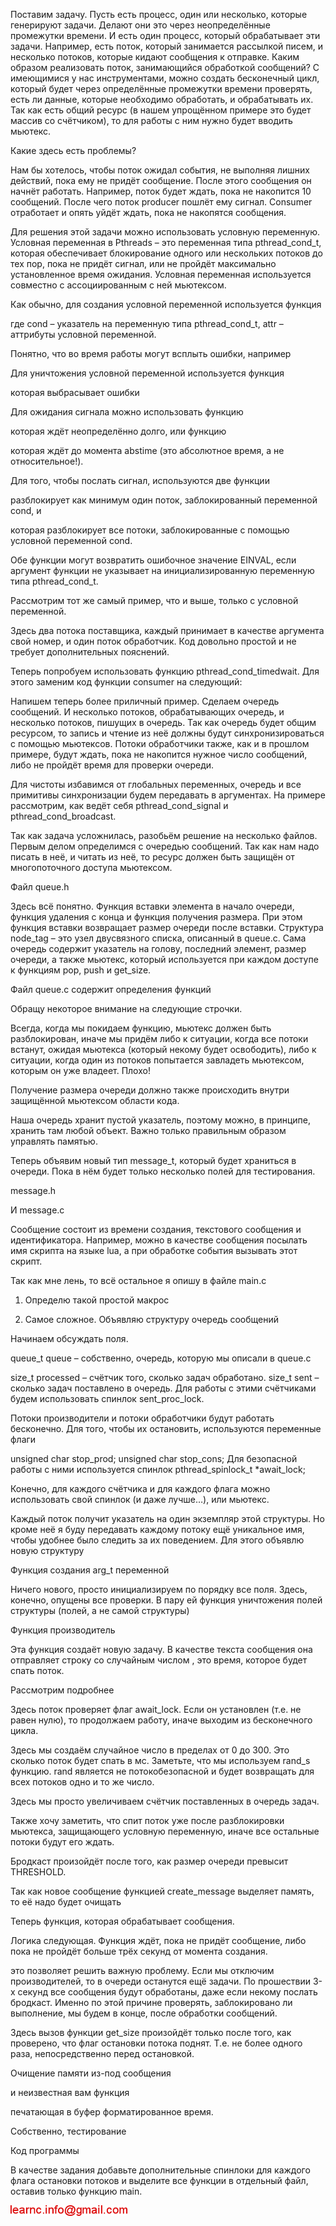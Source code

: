 Поставим задачу. Пусть есть процесс, один или несколько, которые генерируют задачи. Делают они это через неопределённые промежутки времени. И есть один процесс, который обрабатывает эти задачи. Например, есть поток, который занимается рассылкой писем, и несколько потоков, которые кидают сообщения к отправке.
Каким образом реализовать поток, занимающийся обработкой сообщений? С имеющимися у нас инструментами, можно создать бесконечный цикл, который будет через определённые промежутки времени проверять, есть ли данные, которые необходимо обработать, и обрабатывать их. Так как есть общий ресурс (в нашем упрощённом примере это будет массив со счётчиком), то для работы с ним нужно будет вводить мьютекс.



Какие здесь есть проблемы?

Нам бы хотелось, чтобы поток ожидал события, не выполняя лишних действий, пока ему не придёт сообщение. После этого сообщения он начнёт 
работать. Например, поток будет ждать, пока не накопится 10 сообщений. После чего поток producer пошлёт ему сигнал. Consumer 
отработает и опять уйдёт ждать, пока не накопятся сообщения.

Для решения этой задачи можно использовать условную переменную. Условная переменная в Pthreads – это переменная типа pthread_cond_t, 
которая обеспечивает блокирование одного или нескольких потоков до тех пор, пока не придёт сигнал, или не пройдёт максимально 
установленное время ожидания. Условная переменная используется совместно с ассоциированным с ней мьютексом.

Как обычно, для создания условной переменной используется функция

где cond – указатель на переменную типа pthread_cond_t, attr – аттрибуты условной переменной.

Понятно, что во время работы могут всплыть ошибки, например

Для уничтожения условной переменной используется функция

которая выбрасывает ошибки

Для ожидания сигнала можно использовать функцию

которая ждёт неопределённо долго, или функцию

которая ждёт до момента abstime (это абсолютное время, а не относительное!).

Для того, чтобы послать сигнал, используются две функции

разблокирует как минимум один поток, заблокированный переменной cond, и

которая разблокирует все потоки, заблокированные с помощью условной переменной cond.

Обе функции могут возвратить ошибочное значение EINVAL, если аргумент функции не указывает на инициализированную переменную типа pthread_cond_t.

Рассмотрим тот же самый пример, что и выше, только с условной переменной.

Здесь два потока поставщика, каждый принимает в качестве аргумента свой номер, и один поток обработчик. Код довольно простой и не требует дополнительных пояснений.

Теперь попробуем использовать функцию pthread_cond_timedwait. Для этого заменим код функции consumer на следующий:

Напишем теперь более приличный пример. Сделаем очередь сообщений. И несколько потоков, обрабатывающих очередь, и 
несколько потоков, пишущих в очередь. Так как очередь будет общим ресурсом, то запись и чтение из неё должны будут 
синхронизироваться с помощью мьютексов. Потоки обработчики также, как и в прошлом примере, будут ждать, 
пока не накопится нужное число сообщений, либо не пройдёт время для проверки очереди.

Для чистоты избавимся от глобальных переменных, очередь и все примитивы синхронизации будем передавать в аргументах. На примере рассмотрим, как ведёт себя pthread_cond_signal и pthread_cond_broadcast.

Так как задача усложнилась, разобьём решение на несколько файлов. Первым делом определимся с очередью сообщений. Так как нам надо писать в неё, и читать из неё, то ресурс должен быть защищён от многопоточного доступа мьютексом.

Файл queue.h

Здесь всё понятно. Функция вставки элемента в начало очереди, функция удаления с конца и функция 
получения размера. При этом функция вставки возвращает размер очереди после вставки. 
Структура node_tag – это узел двусвязного списка, описанный в queue.c. Сама очередь содержит указатель на голову, последний элемент, 
размер очереди, а также мьютекс, который используется при каждом доступе к функциям pop, push и get_size.

Файл queue.c содержит определения функций

Обращу некоторое внимание на следующие строчки.



Всегда, когда мы покидаем функцию, мьютекс должен быть разблокирован, иначе мы придём либо 
к ситуации, когда все потоки встанут, ожидая мьютекса (который некому будет освободить), либо к ситуации, когда один из потоков попытается завладеть мьютексом, которым он уже владеет. Плохо!

Получение размера очереди должно также происходить внутри защищённой мьютексом области кода.

Наша очередь хранит пустой указатель, поэтому можно, в принципе, хранить там любой объект. Важно только правильным образом управлять памятью.

Теперь объявим новый тип message_t, который будет храниться в очереди. Пока в нём будет только несколько полей для тестирования.

message.h

И message.c

Сообщение состоит из времени создания, текстового сообщения и идентификатора. Например, можно в качестве сообщения посылать имя скрипта на языке lua, а при обработке события вызывать этот скрипт.

Так как мне лень, то всё остальное я опишу в файле main.c

1. Определю такой простой макрос

2. Самое сложное. Объявляю структуру очередь сообщений

Начинаем обсуждать поля.

queue_t queue – собственно, очередь, которую мы описали в queue.c

size_t processed – счётчик того, сколько задач обработано. 
size_t sent – сколько задач поставлено в очередь. Для работы с этими 
счётчиками будем использовать спинлок sent_proc_lock.

Потоки производители и потоки обработчики будут работать бесконечно. Для того, чтобы их остановить, используются переменные флаги 

unsigned char stop_prod;
unsigned char stop_cons;
Для безопасной работы с ними используется спинлок
pthread_spinlock_t *await_lock;

Конечно, для каждого счётчика и для каждого флага можно использовать свой спинлок (и даже лучше…), или мьютекс.

Каждый поток получит указатель на один экземпляр этой структуры. Но кроме неё я буду передавать каждому потоку ещё уникальное имя, чтобы удобнее было следить за их поведением. Для этого объявлю новую структуру

Функция создания arg_t переменной

Ничего нового, просто инициализируем по порядку все поля. Здесь, конечно, опущены все проверки. В пару ей функция уничтожения полей структуры (полей, а не самой структуры)

Функция производитель

Эта функция создаёт новую задачу. В качестве текста сообщения она отправляет строку со случайным числом , это время, 
которое будет спать поток.

Рассмотрим подробнее

Здесь поток проверяет флаг await_lock. Если он установлен (т.е. не равен нулю), то продолжаем работу, иначе выходим из бесконечного цикла.

Здесь мы создаём случайное число в пределах от 0 до 300. Это сколько поток будет спать в мс. Заметьте, что мы используем rand_s функцию. rand является не потокобезопасной и будет возвращать для всех потоков одно и то же число.

Здесь мы просто увеличиваем счётчик поставленных в очередь задач.

Также хочу заметить, что спит поток уже после разблокировки мьютекса, защищающего условную переменную, иначе все остальные потоки будут его ждать.

Бродкаст произойдёт после того, как размер очереди превысит THRESHOLD.

Так как новое сообщение функцией create_message выделяет память, то её надо будет очищать

Теперь функция, которая обрабатывает сообщения.

Логика следующая. Функция ждёт, пока не придёт сообщение, либо пока не пройдёт больше трёх секунд от момента создания.

это позволяет решить важную проблему. Если мы отключим производителей, то в очереди останутся ещё задачи. По прошествии 3-х секунд все сообщения будут обработаны, даже если некому послать бродкаст. Именно по этой причине проверять, заблокировано ли выполнение, мы будем в конце, после обработки сообщений.

Здесь вызов функции get_size произойдёт только после того, как проверено, что флаг остановки потока поднят. Т.е. не более одного раза, непосредственно перед остановкой.

Очищение памяти из-под сообщения

и неизвестная вам функция

печатающая в буфер форматированное время.

Собственно, тестирование

Код программы

В качестве задания добавьте дополнительные спинлоки для каждого флага остановки потоков и выделите все функции в отдельный файл,
оставив только функцию main.

![mail.png](../images/mail.png)

